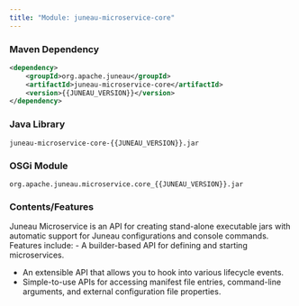 ```yaml
---
title: "Module: juneau-microservice-core"
---
```


### Maven Dependency

```xml
<dependency>
    <groupId>org.apache.juneau</groupId>
    <artifactId>juneau-microservice-core</artifactId>
    <version>{{JUNEAU_VERSION}}</version>
</dependency>
```

### Java Library

```text
juneau-microservice-core-{{JUNEAU_VERSION}}.jar
```

### OSGi Module

```text
org.apache.juneau.microservice.core_{{JUNEAU_VERSION}}.jar
```

### Contents/Features

Juneau Microservice is an API for creating stand-alone executable jars with automatic support for Juneau configurations and console commands.
Features include: - A builder-based API for defining and starting microservices.
- An extensible API that allows you to hook into various lifecycle events.
- Simple-to-use APIs for accessing manifest file entries, command-line arguments, and external configuration file properties.
